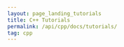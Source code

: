 ```yaml
---
layout: page_landing_tutorials
title: C++ Tutorials
permalink: /api/cpp/docs/tutorials/
tag: cpp
---
```


